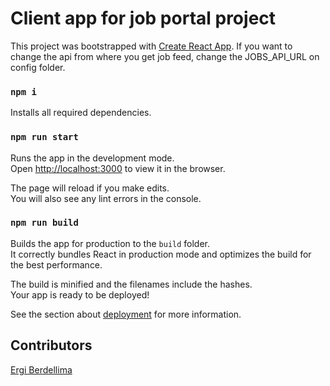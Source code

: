 # Client app for job portal project

This project was bootstrapped with [Create React App](https://github.com/facebook/create-react-app).
If you want to change the api from where you get job feed, change the JOBS_API_URL on config folder.

### `npm i`

Installs all required dependencies.

### `npm run start`

Runs the app in the development mode.<br />
Open [http://localhost:3000](http://localhost:3000) to view it in the browser.

The page will reload if you make edits.<br />
You will also see any lint errors in the console.


### `npm run build`

Builds the app for production to the `build` folder.<br />
It correctly bundles React in production mode and optimizes the build for the best performance.

The build is minified and the filenames include the hashes.<br />
Your app is ready to be deployed!

See the section about [deployment](https://facebook.github.io/create-react-app/docs/deployment) for more information.


## Contributors

[Ergi Berdellima](https://github.com/Bhfreagra)